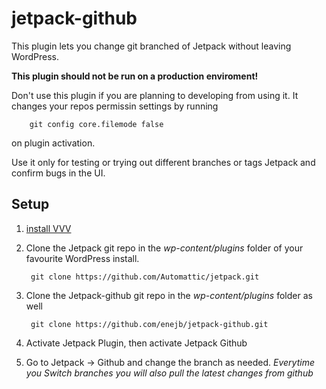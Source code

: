 jetpack-github
==============

This plugin lets you change git branched of Jetpack without leaving WordPress.


**This plugin should not be run on a production enviroment!**

Don't use this plugin if you are planning to developing from using it. It changes your repos permissin settings by running 

		git config core.filemode false
on plugin activation. 
 
Use it only for testing or trying out different branches or tags Jetpack and confirm bugs in the UI.


Setup
---

1. [install VVV](https://github.com/Varying-Vagrant-Vagrants/VVV)
2. Clone the Jetpack git repo in the *wp-content/plugins* folder of your favourite WordPress install. 

		git clone https://github.com/Automattic/jetpack.git
	
3. Clone the Jetpack-github git repo in the *wp-content/plugins* folder as well

		git clone https://github.com/enejb/jetpack-github.git
		
4. Activate Jetpack Plugin, then activate Jetpack Github
5. Go to Jetpack -> Github and change the branch as needed. 
*Everytime you Switch branches you will also pull the latest changes from github*



